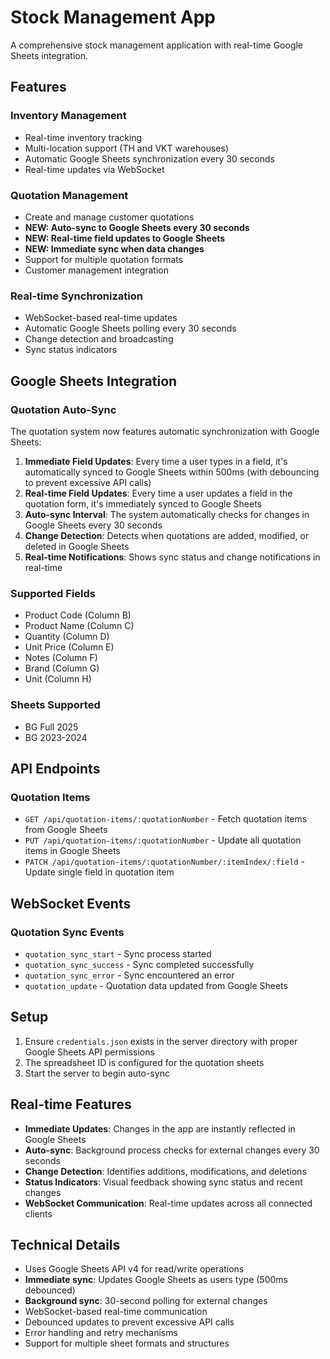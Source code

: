 # Stock Management App

A comprehensive stock management application with real-time Google Sheets integration.

## Features

### Inventory Management
- Real-time inventory tracking
- Multi-location support (TH and VKT warehouses)
- Automatic Google Sheets synchronization every 30 seconds
- Real-time updates via WebSocket

### Quotation Management
- Create and manage customer quotations
- **NEW: Auto-sync to Google Sheets every 30 seconds**
- **NEW: Real-time field updates to Google Sheets**
- **NEW: Immediate sync when data changes**
- Support for multiple quotation formats
- Customer management integration

### Real-time Synchronization
- WebSocket-based real-time updates
- Automatic Google Sheets polling every 30 seconds
- Change detection and broadcasting
- Sync status indicators

## Google Sheets Integration

### Quotation Auto-Sync
The quotation system now features automatic synchronization with Google Sheets:

1. **Immediate Field Updates**: Every time a user types in a field, it's automatically synced to Google Sheets within 500ms (with debouncing to prevent excessive API calls)
2. **Real-time Field Updates**: Every time a user updates a field in the quotation form, it's immediately synced to Google Sheets
3. **Auto-sync Interval**: The system automatically checks for changes in Google Sheets every 30 seconds
4. **Change Detection**: Detects when quotations are added, modified, or deleted in Google Sheets
5. **Real-time Notifications**: Shows sync status and change notifications in real-time

### Supported Fields
- Product Code (Column B)
- Product Name (Column C)
- Quantity (Column D)
- Unit Price (Column E)
- Notes (Column F)
- Brand (Column G)
- Unit (Column H)

### Sheets Supported
- BG Full 2025
- BG 2023-2024

## API Endpoints

### Quotation Items
- `GET /api/quotation-items/:quotationNumber` - Fetch quotation items from Google Sheets
- `PUT /api/quotation-items/:quotationNumber` - Update all quotation items in Google Sheets
- `PATCH /api/quotation-items/:quotationNumber/:itemIndex/:field` - Update single field in quotation item

## WebSocket Events

### Quotation Sync Events
- `quotation_sync_start` - Sync process started
- `quotation_sync_success` - Sync completed successfully
- `quotation_sync_error` - Sync encountered an error
- `quotation_update` - Quotation data updated from Google Sheets

## Setup

1. Ensure `credentials.json` exists in the server directory with proper Google Sheets API permissions
2. The spreadsheet ID is configured for the quotation sheets
3. Start the server to begin auto-sync

## Real-time Features

- **Immediate Updates**: Changes in the app are instantly reflected in Google Sheets
- **Auto-sync**: Background process checks for external changes every 30 seconds
- **Change Detection**: Identifies additions, modifications, and deletions
- **Status Indicators**: Visual feedback showing sync status and recent changes
- **WebSocket Communication**: Real-time updates across all connected clients

## Technical Details

- Uses Google Sheets API v4 for read/write operations
- **Immediate sync**: Updates Google Sheets as users type (500ms debounced)
- **Background sync**: 30-second polling for external changes
- WebSocket-based real-time communication
- Debounced updates to prevent excessive API calls
- Error handling and retry mechanisms
- Support for multiple sheet formats and structures 